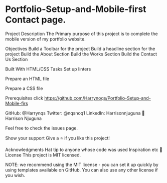 # Portfolio-Setup-and-Mobile-first Contact page.

Project Description
The Primary purpose of this project is to complete the mobile version of my portfolio website.

Objectives
Build a Toolbar for the project 
Build a headline section for the project 
Build the About Section 
Build the Works Section 
Build the Contact Us Section

Built With
HTML/CSS
Tasks
Set up linters

Prepare an HTML file

Prepare a CSS file

Prerequisites click https://github.com/Harrynoqs/Portfolio-Setup-and-Mobile-firs

GitHub: @Harrynqs Twitter: @nqsnoq1 LinkedIn: Harrisonnjuguna 👤 Harrison Njuguna

Feel free to check the issues page.

Show your support Give a ⭐️ if you like this project!

Acknowledgments Hat tip to anyone whose code was used Inspiration etc 📝 License This project is MIT licensed.

NOTE: we recommend using the MIT license - you can set it up quickly by using templates available on GitHub. You can also use any other license if you wish.
